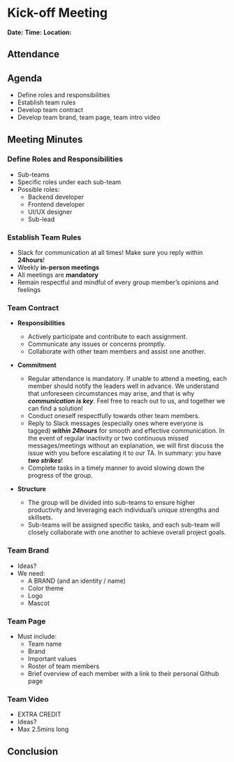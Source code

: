 # Kick-off Meeting
**Date:**
**Time:**
**Location:**

## Attendance

## Agenda
+ Define roles and responsibilities
+ Establish team rules
+ Develop team contract
+ Develop team brand, team page, team intro video

## Meeting Minutes
### Define Roles and Responsibilities
+ Sub-teams
+ Specific roles under each sub-team
+ Possible roles:
    - Backend developer
    - Frontend developer
    - UI/UX designer
    - Sub-lead
 
### Establish Team Rules
+ Slack for communication at all times! Make sure you reply within **24hours**!
+ Weekly **in-person meetings**
+ All meetings are **mandatory**
+ Remain respectful and mindful of every group member’s opinions and feelings

### Team Contract
+ **Responsibilities**
    - Actively participate and contribute to each assignment.
    - Communicate any issues or concerns promptly.
    - Collaborate with other team members and assist one another.

+ **Commitment**
    - Regular attendance is mandatory. If unable to attend a meeting, each member should notify the leaders well in advance. We understand that unforeseen circumstances may arise, and that is why **_communication is key_**. Feel free to reach out to us, and together we can find a solution!
    - Conduct oneself respectfully towards other team members.
    - Reply to Slack messages (especially ones where everyone is tagged) **_within 24hours_** for smooth and effective communication. In the event of regular inactivity or two continuous missed messages/meetings without an explanation, we will first discuss the issue with you before escalating it to our TA. In summary: you have **_two strikes_**!
    - Complete tasks in a timely manner to avoid slowing down the progress of the group.
 
+ **Structure**
    - The group will be divided into sub-teams to ensure higher productivity and leveraging each individual’s unique strengths and skillsets.
    - Sub-teams will be assigned specific tasks, and each sub-team will closely collaborate with one another to achieve overall project goals.

### Team Brand
+ Ideas?
+ We need:
    - A BRAND (and an identity / name)
    - Color theme
    - Logo
    - Mascot


### Team Page
+ Must include:
    - Team name
    - Brand
    - Important values
    - Roster of team members
    - Brief overview of each member with a link to their personal Github page


### Team Video
+ EXTRA CREDIT
+ Ideas?
+ Max 2.5mins long


## Conclusion


